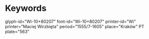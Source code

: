# Keywords
glyph-id="Wi-10+80207"
font-id="Wi-10+80207"
printer-id="Wi"
printer="Maciej Wirzbięta"
period="1555/7-1605"
place="Kraków"
PT plate="563"
